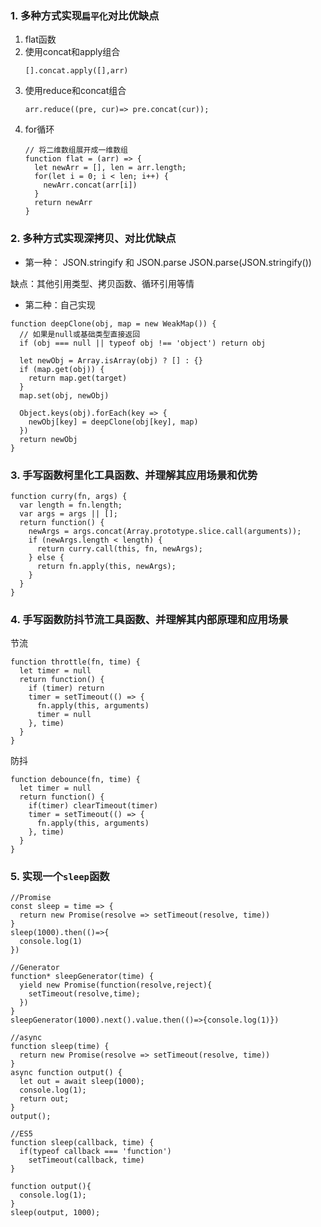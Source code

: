 ### 1. 多种方式实现`扁平化`对比优缺点
1. flat函数
1. 使用concat和apply组合
    ```
    [].concat.apply([],arr)
    ```
2. 使用reduce和concat组合
    ```
    arr.reduce((pre, cur)=> pre.concat(cur));
    ```
3. for循环
    ```
    // 将二维数组展开成一维数组
    function flat = (arr) => {
      let newArr = [], len = arr.length;
      for(let i = 0; i < len; i++) {
        newArr.concat(arr[i])
      }
      return newArr
    }
    ```
### 2. 多种方式实现深拷贝、对比优缺点

- 第一种： JSON.stringify 和 JSON.parse
  JSON.parse(JSON.stringify())

缺点：其他引用类型、拷贝函数、循环引用等情

- 第二种：自己实现

```
function deepClone(obj, map = new WeakMap()) {
  // 如果是null或基础类型直接返回
  if (obj === null || typeof obj !== 'object') return obj

  let newObj = Array.isArray(obj) ? [] : {}
  if (map.get(obj)) {
    return map.get(target)
  }
  map.set(obj, newObj)

  Object.keys(obj).forEach(key => {
    newObj[key] = deepClone(obj[key], map)
  })
  return newObj
}
```

### 3. 手写函数柯里化工具函数、并理解其应用场景和优势

```
function curry(fn, args) {
  var length = fn.length;
  var args = args || [];
  return function() { 
    newArgs = args.concat(Array.prototype.slice.call(arguments));
    if (newArgs.length < length) {
      return curry.call(this, fn, newArgs);
    } else {
      return fn.apply(this, newArgs);
    }
  }
}
```

### 4. 手写函数防抖节流工具函数、并理解其内部原理和应用场景

节流

```
function throttle(fn, time) {
  let timer = null
  return function() {
    if (timer) return
    timer = setTimeout(() => {
      fn.apply(this, arguments)
      timer = null
    }, time)
  }
}
```

防抖

```
function debounce(fn, time) {
  let timer = null
  return function() {
    if(timer) clearTimeout(timer)
    timer = setTimeout(() => {
      fn.apply(this, arguments)
    }, time)
  }
}
```

### 5. 实现一个`sleep`函数

```
//Promise
const sleep = time => {
  return new Promise(resolve => setTimeout(resolve, time))
}
sleep(1000).then(()=>{
  console.log(1)
})

//Generator
function* sleepGenerator(time) {
  yield new Promise(function(resolve,reject){
    setTimeout(resolve,time);
  })
}
sleepGenerator(1000).next().value.then(()=>{console.log(1)})

//async
function sleep(time) {
  return new Promise(resolve => setTimeout(resolve, time))
}
async function output() {
  let out = await sleep(1000);
  console.log(1);
  return out;
}
output();

//ES5
function sleep(callback, time) {
  if(typeof callback === 'function')
    setTimeout(callback, time)
}

function output(){
  console.log(1);
}
sleep(output, 1000);
```
